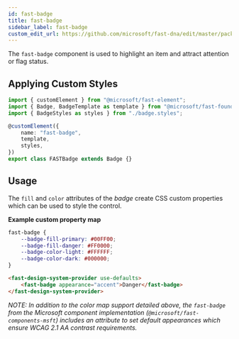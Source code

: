 ```yaml
---
id: fast-badge
title: fast-badge
sidebar_label: fast-badge
custom_edit_url: https://github.com/microsoft/fast-dna/edit/master/packages/web-components/fast-foundation/src/badge/README.md
---
```


The `fast-badge` component is used to highlight an item and attract attention or flag status.

## Applying Custom Styles

```ts
import { customElement } from "@microsoft/fast-element";
import { Badge, BadgeTemplate as template } from "@microsoft/fast-foundation";
import { BadgeStyles as styles } from "./badge.styles";

@customElement({
    name: "fast-badge",
    template,
    styles,
})
export class FASTBadge extends Badge {}
```

## Usage
The `fill` and `color` attributes of the *badge* create CSS custom properties which can be used to style the control.

__Example custom property map__
```css
fast-badge {
    --badge-fill-primary: #00FF00;
    --badge-fill-danger: #FF0000;
    --badge-color-light: #FFFFFF;
    --badge-color-dark: #000000;
}
```


```html live
<fast-design-system-provider use-defaults>
    <fast-badge appearance="accent">Danger</fast-badge>
</fast-design-system-provider>
```

*NOTE: In addition to the color map support detailed above, the `fast-badge` from the Microsoft component implementation (`@microsoft/fast-components-msft`) includes an attribute to set default appearances which ensure WCAG 2.1 AA contrast requirements.*